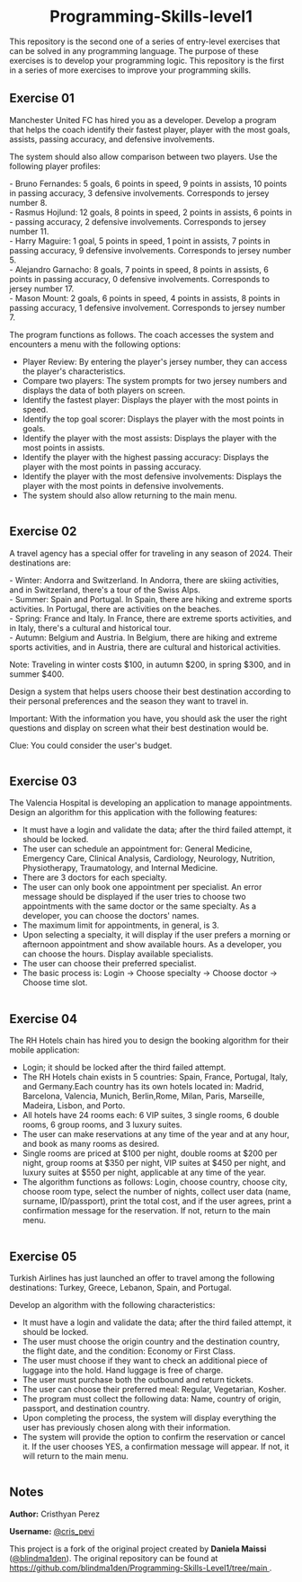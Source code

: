 <h1 align="center">Programming-Skills-level1</h1>

This repository is the second one of a series of entry-level exercises that can be solved in any programming language. The purpose of these exercises is to develop your programming logic. This repository is the first in a series of more exercises to improve your programming skills.

<section>
  <h2>Exercise 01</h2>
  <p>
    <p>
        Manchester United FC has hired you as a developer. Develop a program that helps the coach identify their fastest player, player with the most goals, assists, passing accuracy, and defensive involvements.
    </p>
    <p>
        The system should also allow comparison between two players. Use the following player profiles:
    </p>
    <p>
        - Bruno Fernandes: 5 goals, 6 points in speed, 9 points in assists, 10 points in passing accuracy, 3 defensive involvements. Corresponds to jersey number 8.
        <br>- Rasmus Hojlund: 12 goals, 8 points in speed, 2 points in assists, 6 points in - passing accuracy, 2 defensive involvements. Corresponds to jersey number 11.
        <br>- Harry Maguire: 1 goal, 5 points in speed, 1 point in assists, 7 points in passing accuracy, 9 defensive involvements. Corresponds to jersey number 5.
        <br>- Alejandro Garnacho: 8 goals, 7 points in speed, 8 points in assists, 6 points in passing accuracy, 0 defensive involvements. Corresponds to jersey number 17.
        <br>- Mason Mount: 2 goals, 6 points in speed, 4 points in assists, 8 points in passing accuracy, 1 defensive involvement. Corresponds to jersey number 7.
    </p>
    <p>
        The program functions as follows. The coach accesses the system and encounters a menu with the following options:
    </p>
    <ul>
      <li>Player Review: By entering the player's jersey number, they can access the player's characteristics.</li>
      <li>Compare two players: The system prompts for two jersey numbers and displays the data of both players on screen.</li>
      <li>Identify the fastest player: Displays the player with the most points in speed.</li>
      <li>Identify the top goal scorer: Displays the player with the most points in goals.</li>
      <li>Identify the player with the most assists: Displays the player with the most points in assists.</li>
      <li>Identify the player with the highest passing accuracy: Displays the player with the most points in passing accuracy.</li>
      <li>Identify the player with the most defensive involvements: Displays the player with the most points in defensive involvements.</li>
      <li>The system should also allow returning to the main menu.</li>
    </ul>
  <p align="center">
    <img src="">
  </p>
</section>

<section>
  <h2>Exercise 02</h2>
  <p>
    <p>
        A travel agency has a special offer for traveling in any season of 2024. Their destinations are:
    </p>
    <p>
        - Winter: Andorra and Switzerland. In Andorra, there are skiing activities, and in Switzerland, there's a tour of the Swiss Alps.
        <br>- Summer: Spain and Portugal. In Spain, there are hiking and extreme sports activities. In Portugal, there are activities on the beaches.
        <br>- Spring: France and Italy. In France, there are extreme sports activities, and in Italy, there's a cultural and historical tour.
        <br>- Autumn: Belgium and Austria. In Belgium, there are hiking and extreme sports activities, and in Austria, there are cultural and historical activities.
    </p>
    <p>
        Note: Traveling in winter costs $100, in autumn $200, in spring $300, and in summer $400.
    </p>
    <p>
        Design a system that helps users choose their best destination according to their personal preferences and the season they want to travel in.
    </p>
    <p>
        Important: With the information you have, you should ask the user the right questions and display on screen what their best destination would be.
    </p>
    <p>
        Clue: You could consider the user's budget.
    </p>
  <p align="center">
    <img src="">
  </p>
</section>

<section>
  <h2>Exercise 03</h2>
  <p>
    <p>
        The Valencia Hospital is developing an application to manage appointments. Design an algorithm for this application with the following features:
    </p>
    <ul>
      <li>It must have a login and validate the data; after the third failed attempt, it should be locked.</li>
      <li>The user can schedule an appointment for: General Medicine, Emergency Care, Clinical Analysis, Cardiology, Neurology, Nutrition, Physiotherapy, Traumatology, and Internal Medicine.</li>
      <li>There are 3 doctors for each specialty.</li>
      <li>The user can only book one appointment per specialist. An error message should be displayed if the user tries to choose two appointments with the same doctor or the same specialty. As a developer, you can choose the doctors' names.</li>
      <li>The maximum limit for appointments, in general, is 3.</li>
      <li>Upon selecting a specialty, it will display if the user prefers a morning or afternoon appointment and show available hours. As a developer, you can choose the hours. Display available specialists.</li>
      <li>The user can choose their preferred specialist.</li>
      <li>The basic process is: Login -> Choose specialty -> Choose doctor -> Choose time slot.</li>
    </ul>
  <p align="center">
    <img src="">
  </p>
</section>

<section>
  <h2>Exercise 04</h2>
  <p>
    <p>
        The RH Hotels chain has hired you to design the booking algorithm for their mobile application:
    </p>
    <ul>
      <li>Login; it should be locked after the third failed attempt.</li>
      <li>The RH Hotels chain exists in 5 countries: Spain, France, Portugal, Italy, and Germany.Each country has its own hotels located in: Madrid, Barcelona, Valencia, Munich, Berlin,Rome, Milan, Paris, Marseille, Madeira, Lisbon, and Porto.</li>
      <li>All hotels have 24 rooms each: 6 VIP suites, 3 single rooms, 6 double rooms, 6 group rooms, and 3 luxury suites.</li>
      <li>The user can make reservations at any time of the year and at any hour, and book as many rooms as desired.</li>
      <li>Single rooms are priced at $100 per night, double rooms at $200 per night, group rooms at $350 per night, VIP suites at $450 per night, and luxury suites at $550 per night, applicable at any time of the year.</li>
      <li>The algorithm functions as follows: Login, choose country, choose city, choose room type, select the number of nights, collect user data (name, surname, ID/passport), print the total cost, and if the user agrees, print a confirmation message for the reservation. If not, return to the main menu.</li>
    </ul>
  <p align="center">
    <img src="">
  </p>
</section>

<section>
  <h2>Exercise 05</h2>
  <p>
    <p>
        Turkish Airlines has just launched an offer to travel among the following destinations: Turkey, Greece, Lebanon, Spain, and Portugal.
    </p>
    <p>
        Develop an algorithm with the following characteristics:
    </p>
    <ul>
      <li>It must have a login and validate the data; after the third failed attempt, it should be locked.</li>
      <li>The user must choose the origin country and the destination country, the flight date, and the condition: Economy or First Class.</li>
      <li>The user must choose if they want to check an additional piece of luggage into the hold. Hand luggage is free of charge.</li>
      <li>The user must purchase both the outbound and return tickets.</li>
      <li>The user can choose their preferred meal: Regular, Vegetarian, Kosher.</li>
      <li>The program must collect the following data: Name, country of origin, passport, and destination country.</li>
      <li>Upon completing the process, the system will display everything the user has previously chosen along with their information.</li>
      <li>The system will provide the option to confirm the reservation or cancel it. If the user chooses YES, a confirmation message will appear. If not, it will return to the main menu.</li>
    </ul>
  <p align="center">
    <img src="">
  </p>
</section>

<section>
  <h2>Notes</h2>
  <div>
    <p><strong>Author:</strong> Cristhyan Perez</p>
    <p><strong>Username:</strong> <a href="https://github.com/CristhyanPerez" target="_blank">@cris_pevi</a></p>
    <p>
      This project is a fork of the original project created by <strong>Daniela Maissi</strong>
      (<a href="https://github.com/blindma1den" target="_blank">@blindma1den</a>).
      The original repository can be found at 
      <a href="https://github.com/blindma1den/Programming-Skills-Level1/tree/main" target="_blank">
        https://github.com/blindma1den/Programming-Skills-Level1/tree/main
      </a>.
    </p>
  </div>
</section>